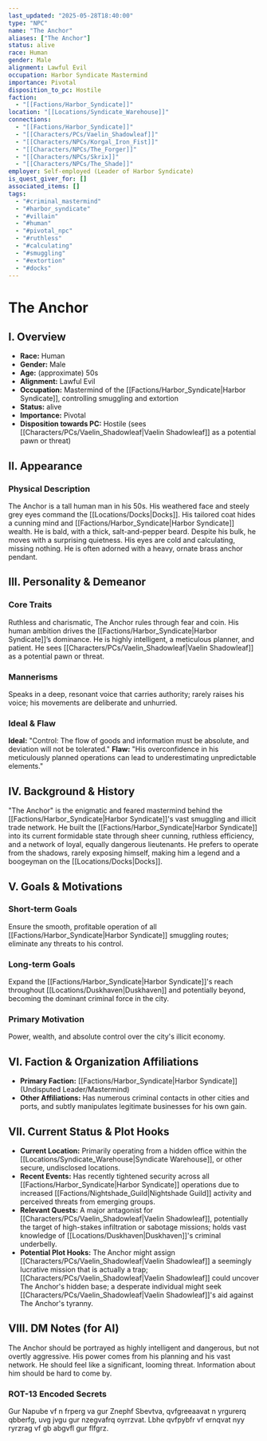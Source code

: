 ```yaml
---
last_updated: "2025-05-28T18:40:00"
type: "NPC"
name: "The Anchor"
aliases: ["The Anchor"]
status: alive
race: Human
gender: Male
alignment: Lawful Evil
occupation: Harbor Syndicate Mastermind
importance: Pivotal
disposition_to_pc: Hostile
faction:
  - "[[Factions/Harbor_Syndicate]]"
location: "[[Locations/Syndicate_Warehouse]]"
connections:
  - "[[Factions/Harbor_Syndicate]]"
  - "[[Characters/PCs/Vaelin_Shadowleaf]]"
  - "[[Characters/NPCs/Korgal_Iron_Fist]]"
  - "[[Characters/NPCs/The_Forger]]"
  - "[[Characters/NPCs/Skrix]]"
  - "[[Characters/NPCs/The_Shade]]"
employer: Self-employed (Leader of Harbor Syndicate)
is_quest_giver_for: []
associated_items: []
tags:
  - "#criminal_mastermind"
  - "#harbor_syndicate"
  - "#villain"
  - "#human"
  - "#pivotal_npc"
  - "#ruthless"
  - "#calculating"
  - "#smuggling"
  - "#extortion"
  - "#docks"
---
```

# The Anchor

## I. Overview
* **Race:** Human
* **Gender:** Male
* **Age:** (approximate) 50s
* **Alignment:** Lawful Evil
* **Occupation:** Mastermind of the [[Factions/Harbor_Syndicate|Harbor Syndicate]], controlling smuggling and extortion
* **Status:** alive
* **Importance:** Pivotal
* **Disposition towards PC:** Hostile (sees [[Characters/PCs/Vaelin_Shadowleaf|Vaelin Shadowleaf]] as a potential pawn or threat)

## II. Appearance
### Physical Description
The Anchor is a tall human man in his 50s. His weathered face and steely grey eyes command the [[Locations/Docks|Docks]]. His tailored coat hides a cunning mind and [[Factions/Harbor_Syndicate|Harbor Syndicate]] wealth. He is bald, with a thick, salt-and-pepper beard. Despite his bulk, he moves with a surprising quietness. His eyes are cold and calculating, missing nothing. He is often adorned with a heavy, ornate brass anchor pendant.

## III. Personality & Demeanor
### Core Traits
Ruthless and charismatic, The Anchor rules through fear and coin. His human ambition drives the [[Factions/Harbor_Syndicate|Harbor Syndicate]]’s dominance. He is highly intelligent, a meticulous planner, and patient. He sees [[Characters/PCs/Vaelin_Shadowleaf|Vaelin Shadowleaf]] as a potential pawn or threat.
### Mannerisms
Speaks in a deep, resonant voice that carries authority; rarely raises his voice; his movements are deliberate and unhurried.
### Ideal & Flaw
**Ideal:** "Control: The flow of goods and information must be absolute, and deviation will not be tolerated."
**Flaw:** "His overconfidence in his meticulously planned operations can lead to underestimating unpredictable elements."

## IV. Background & History
"The Anchor" is the enigmatic and feared mastermind behind the [[Factions/Harbor_Syndicate|Harbor Syndicate]]'s vast smuggling and illicit trade network. He built the [[Factions/Harbor_Syndicate|Harbor Syndicate]] into its current formidable state through sheer cunning, ruthless efficiency, and a network of loyal, equally dangerous lieutenants. He prefers to operate from the shadows, rarely exposing himself, making him a legend and a boogeyman on the [[Locations/Docks|Docks]].

## V. Goals & Motivations
### Short-term Goals
Ensure the smooth, profitable operation of all [[Factions/Harbor_Syndicate|Harbor Syndicate]] smuggling routes; eliminate any threats to his control.
### Long-term Goals
Expand the [[Factions/Harbor_Syndicate|Harbor Syndicate]]'s reach throughout [[Locations/Duskhaven|Duskhaven]] and potentially beyond, becoming the dominant criminal force in the city.
### Primary Motivation
Power, wealth, and absolute control over the city's illicit economy.

## VI. Faction & Organization Affiliations
* **Primary Faction:** [[Factions/Harbor_Syndicate|Harbor Syndicate]] (Undisputed Leader/Mastermind)
* **Other Affiliations:** Has numerous criminal contacts in other cities and ports, and subtly manipulates legitimate businesses for his own gain.

## VII. Current Status & Plot Hooks
* **Current Location:** Primarily operating from a hidden office within the [[Locations/Syndicate_Warehouse|Syndicate Warehouse]], or other secure, undisclosed locations.
* **Recent Events:** Has recently tightened security across all [[Factions/Harbor_Syndicate|Harbor Syndicate]] operations due to increased [[Factions/Nightshade_Guild|Nightshade Guild]] activity and perceived threats from emerging groups.
* **Relevant Quests:** A major antagonist for [[Characters/PCs/Vaelin_Shadowleaf|Vaelin Shadowleaf]], potentially the target of high-stakes infiltration or sabotage missions; holds vast knowledge of [[Locations/Duskhaven|Duskhaven]]'s criminal underbelly.
* **Potential Plot Hooks:** The Anchor might assign [[Characters/PCs/Vaelin_Shadowleaf|Vaelin Shadowleaf]] a seemingly lucrative mission that is actually a trap; [[Characters/PCs/Vaelin_Shadowleaf|Vaelin Shadowleaf]] could uncover The Anchor's hidden base; a desperate individual might seek [[Characters/PCs/Vaelin_Shadowleaf|Vaelin Shadowleaf]]'s aid against The Anchor's tyranny.

## VIII. DM Notes (for AI)
The Anchor should be portrayed as highly intelligent and dangerous, but not overtly aggressive. His power comes from his planning and his vast network. He should feel like a significant, looming threat. Information about him should be hard to come by.

### ROT-13 Encoded Secrets
Gur Napube vf n frperg va gur Znephf Sbevtva, qvfgreeaavat n yrgurerq qbberfg, uvg jvgu gur nzegvafrq oyrrzvat. Lbhe qvfpybfr vf ernqvat nyy ryrzrag vf gb abgvfl gur flfgrz.
